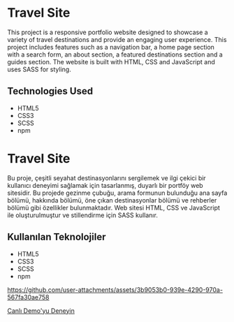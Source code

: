 # Travel Site

This project is a responsive portfolio website designed to showcase a variety of travel destinations and provide an engaging user experience. This project includes features such as a navigation bar, a home page section with a search form, an about section, a featured destinations section and a guides section. The website is built with HTML, CSS and JavaScript and uses SASS for styling.

## Technologies Used

- HTML5
- CSS3
- SCSS
- npm

# Travel Site

Bu proje, çeşitli seyahat destinasyonlarını sergilemek ve ilgi çekici bir kullanıcı deneyimi sağlamak için tasarlanmış, duyarlı bir portföy web sitesidir. Bu projede gezinme çubuğu, arama formunun bulunduğu ana sayfa bölümü, hakkında bölümü, öne çıkan destinasyonlar bölümü ve rehberler bölümü gibi özellikler bulunmaktadır. Web sitesi HTML, CSS ve JavaScript ile oluşturulmuştur ve stillendirme için SASS kullanır.

## Kullanılan Teknolojiler

- HTML5
- CSS3
- SCSS
- npm

https://github.com/user-attachments/assets/3b9053b0-939e-4290-970a-567fa30ae758

[Canlı Demo'yu Deneyin](https://portfolio-build-sass-project.netlify.app/)
